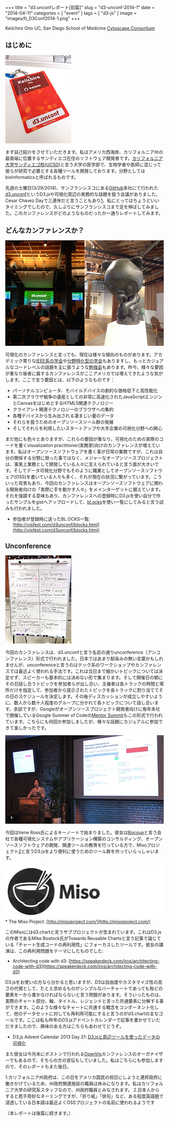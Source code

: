 +++
title = "d3.unconfレポート[前篇]"
slug = "d3-unconf-2014-1"
date = "2014-04-11"
categories = [
    "event"
]
tags = [
    "d3-js"
]
image = "images/fi_D3Conf2014-1.png"
+++

Keiichiro Ono UC, San Diego School of Medicine [Cytoscape Consortium](http://www.cytoscape.org/)

## はじめに

![pass](images/d3uncon2014-pass.jpg "pass")

まず自己紹介をさせていただきます。私はアメリカ西海岸、カリフォルニア州の最南端に位置するサンディエゴ在住のソフトウェア開発者です。[カリフォルニア大学サンディエゴ校(UCSD)](http://ucsd.edu/)と言う大学の医学部で、生物学者や医師に混じって彼らが研究で必要とする各種ツールを開発しております。分野としてはbioinformaticsと呼ばれるものです。

先週の土曜日(3/29/2014)、サンフランシスコにある[GitHub](https://ja.foursquare.com/v/github-hq-30/50f75cc0e4b07201af25590d)本社にて行われた[d3.unconf](http://visfest.com/d3unconf/)というD3.jsや可視化周辺の実務的な話題を扱う会議がありました。Cesar Chavez Dayで三連休だと言うこともあり[1](#1)、私にとってはちょうどいいタイミングでしたので、久しぶりにサンフランシスコまで足を伸ばしてみました。このカンファレンスがどのようなものだったか一通りレポートしてみます。

## どんなカンファレンスか？

![](images/d3uncon2014-overview-1.jpg)

可視化のカンファレンスと言っても、現在は様々な傾向のものがあります。アカデミック寄りな[IEEE系の学会](http://ieeevis.org/)や[分野特化型の学会](http://vizbi.org/)もありますし、もっとカジュアルなコードレベルの話題を主に扱うような[勉強会](http://www.meetup.com/Bay-Area-d3-User-Group/)もあります。昨今、様々な要因が重なり後者に属するカンファレンスがここアメリカでは増えてきたような気がします。ここで言う要因とは、以下のようなものです：

- パーソナルコンピュータ、モバイルデバイスの劇的な価格低下と高性能化
- 第二次ブラウザ戦争の遺産としての非常に高速化されたJavaScriptエンジンとCanvasをはじめとするHTML5関連テクノロジー
- クライアント関連テクノロジーのブラウザへの集約
- 各種デバイスから生み出される凄まじい量のデータ
- それらを扱うためのオープンソースツール群の発展
- そしてそれらを利用したいスタートアップや大手企業の可視化分野への関心

まだ他にも色々とありますが、これらの要因が重なり、可視化のための実際のコードを書くvisualization practitioner(実務家)向けのカンファレンスが増えています。私はオープンソースソフトウェアを書く事が日常の業務ですが、これは自分の関係する分野に限った事ではなく、メジャーなオープンソースプロジェクトは、事実上業務として開発している人々に支えられていると言う面が大きいです。そしてデータ可視化分野でもそのように職業としてオープンソースソフトウェア(OSS)を書いている人々も多く、それが現在の状況に繋がっています。こういった背景もあり、今回のカンファレンスはオープンソースソフトウェアに関わる開発者向けの「実際に手を動かす人々」をメインターゲットに据えています。それを強調する意味もあり、カンファレンスへの登録時にD3.jsを使い自分で作ったサンプルをgistへアップロードして、[bl.ocks](http://bl.ocks.org/)を使い一覧にしてみると言う試みも行われました。

- 参加者が登録時に送ったBL.OCKS一覧: [http://visfest.com/d3unconf/blocks.html](http://visfest.com/d3unconf/blocks.html)

## Unconference

![unconf](images/d3uncon2014-unconf.jpg "unconf")

今回のカンファレンスは、d3.unconfと言う名前の通りunconference（アンコンファレンス）形式で行われました。日本ではあまり馴染みの無い言葉かもしれませんが、unconferenceと言うのはテック系のワークショップやカンファレンスでは最近よく使われる手法です。これは当日まで細かいトピックについては決定せず、スピーカーも基本的には決めない形で集まります。そして開催日の朝にその日話し合うトピックを参加者らが出し合い、主催者は各トラックの時間と場所だけを指定して、参加者から提示されたトピックを各トラックに割り当ててその日のスケジュールを決定します。その後ディスカッションが成立しやすいように、数人から数十人程度のグループに分かれて各トピックについて話し合います。余談ですが、Googleがオープンソースプロジェクト開発者向けに毎年本社で開催しているGoogle Summer of Codeの[Mentor Summit](http://google-opensource.blogspot.com/2013/11/google-summer-of-code-mentor-summit-2013.html)もこの形式で行われています。こちらにも何回か参加しましたが、様々な話題にカジュアルに参加できて楽しかったです。

![](images/d3uncon2014-IreneRoss-1.jpg)

今回はIrene Ross氏によるキーノートで始まりました。彼女は[Bocoup](http://bocoup.com/)と言う会社で各種可視化システムやアプリケーション構築のコンサルティング、オープンソースソフトウェアの開発、関連ツールの教育を行っている方で、Misoプロジェクト[2](#2)と言うD3.jsをより便利に使うためのツール群を作っていらっしゃいます。

![miso](images/logo-miso-project.png "miso") \* The Miso Project: [http://misoproject.com/](http://misoproject.com/)

このMisoにはd3.chartと言うサブプロジェクトが含まれています。これはD3.jsの作者であるMike Bostock氏がTowards Reusable Chartsと言う記事で論じている「チャート生成コードの再利用性」にフォーカスしたツールです。彼女の講演は、この再利用問題をテーマにしたものでした:

- Architecting code with d3: [https://speakerdeck.com/iros/architecting-code-with-d3](https://speakerdeck.com/iros/architecting-code-with-d3)

D3.jsをお使いの方なら分かると思いますが、D3は自由度やカスタマイズ性の高さの代償として、たとえ求めるものがシンプルなバーチャートであっても殆どの要素を一から書かなければならないと言う問題があります。そういったものは、実際のチャート部分、軸、タイトル、レジェンドと言った共通要素に分解する事ができます。このような様々なチャートに共通する概念をコンポーネント化して、他のデータセットに対しても再利用可能にすると言うのがd3.chartの主なゴールです。ここは私も昨年のD3.jsアドベントカレンダーで記事を書かせていただきましたので、興味のある方はこちらもあわせてどうぞ。

- D3.js Advent Calendar 2013 Day 21: [D3.jsと周辺ツールを使ったデータの可視化](https://gist.github.com/keiono/8067196)

また彼女は今月末にボストンで行われる[OpenVis](http://openvisconf.com/)カンファレンスのオーガナイザーでもあるので、そちらの方の宣伝もしていました。私はこちらにも参加しますので、そのレポートもまた後日。

1.カリフォルニア州政府は、この日をアメリカ国民の祝日にしようと連邦政府に働きかけているため、州政府関連施設の職員は休みになります。私はカリフォルニア大学の研究系スタッフなので、州政府職員とみなされます。 2.日本人からすると若干奇妙なネーミングですが、「折り紙」「俳句」など、ある程度英語圏で浸透している日本語は最近よくOSSプロジェクトの名前に使われるようです

（本レポートは後篇に続きます。）
